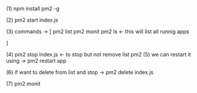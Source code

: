  (1) npm install pm2 -g


 (2) pm2 start index.js


 (3) commands -> [
  pm2 list
  pm2 monit
  pm2 ls <- this will list all runnig apps


 ]

 (4) pm2 stop index.js  <- to stop but not remove list pm2
 (5) we can restart it using   -> pm2 restart app


 (6) if want to delete from list and stop   -> pm2 delete index.js

 (7) pm2 monit